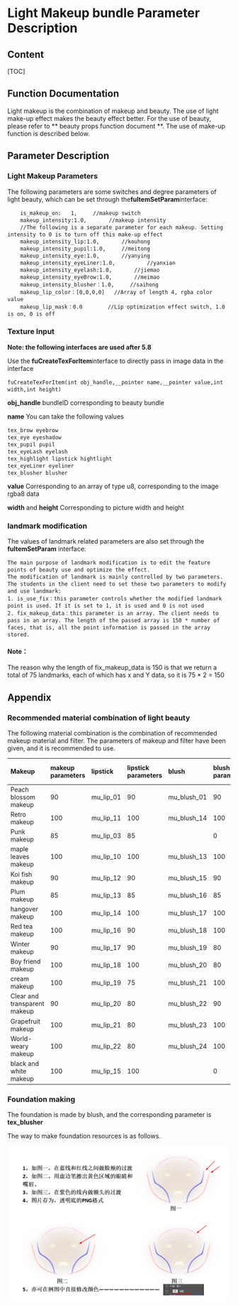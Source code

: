 # Light Makeup bundle Parameter Description

## Content

[TOC]



## Function Documentation

Light makeup is the combination of makeup and beauty. The use of light make-up effect makes the beauty effect better. For the use of beauty, please refer to ** beauty props function document **. The use of make-up function is described below.

## Parameter Description

### Light Makeup Parameters

The following parameters are some switches and degree parameters of light beauty, which can be set through the**fuItemSetParam**interface:

```
	is_makeup_on:	1,     //makeup switch
	makeup_intensity:1.0,       //makeup intensity
	//The following is a separate parameter for each makeup. Setting intensity to 0 is to turn off this make-up effect
	makeup_intensity_lip:1.0,		//kouhong
	makeup_intensity_pupil:1.0,		//meitong
	makeup_intensity_eye:1.0,  		//yanying
	makeup_intensity_eyeLiner:1.0,  		//yanxian
	makeup_intensity_eyelash:1.0,  		//jiemao
	makeup_intensity_eyeBrow:1.0,  		//meimao
	makeup_intensity_blusher：1.0,     //saihong
	makeup_lip_color：[0,0,0,0]   //Array of length 4, rgba color value
	makeup_lip_mask：0.0        //Lip optimization effect switch, 1.0 is on, 0 is off
```

### Texture Input

**Note: the following interfaces are used after 5.8**

Use the **fuCreateTexForItem**interface to directly pass in image data in the interface

```
fuCreateTexForItem(int obj_handle,__pointer name,__pointer value,int width,int height)
```

**obj_handle** bundleID corresponding to beauty bundle

**name** You can take the following values

```
tex_brow eyebrow
tex_eye eyeshadow
tex_pupil pupil
tex_eyeLash eyelash
tex_highlight lipstick hightlight
tex_eyeLiner eyeliner
tex_blusher blusher
```

**value** Corresponding to an array of type u8, corresponding to the image rgba8 data

**width** and **height** Corresponding to picture width and height

### landmark modification

The values of landmark related parameters are also set through the **fuItemSetParam** interface:

```
The main purpose of landmark modification is to edit the feature points of beauty use and optimize the effect.
The modification of landmark is mainly controlled by two parameters. The students in the client need to set these two parameters to modify and use landmark: 
1. is_use_fix：this parameter controls whether the modified landmark point is used. If it is set to 1, it is used and 0 is not used
2. fix_makeup_data：this parameter is an array. The client needs to pass in an array. The length of the passed array is 150 * number of faces, that is, all the point information is passed in the array stored.

```

#### Note：

The reason why the length of fix_makeup_data is 150 is that we return a total of 75 landmarks, each of which has x and Y data, so it is 75 * 2 = 150


## Appendix

### Recommended material combination of light beauty

The following material combination is the combination of recommended makeup material and filter. The parameters of makeup and filter have been given, and it is recommended to use.

| Makeup   | makeup parameters |  lipstick      | lipstick parameters | blush        | blush parameters | eyebrow          | eyebrow parameters | eye shadow            | eye shadow parameters |  filter names & parameters | filter parameters |
| :----- | :------- | :-------- | :------- | :---------- | :------- | :------------ | :------- | :-------------- | :------- | :------------ | :------- |
| Peach blossom makeup | 90       | mu_lip_01 | 90       | mu_blush_01 | 90       | mu_eyebrow_01 | 50       | mu_eyeshadow_01 | 90       | fennen3       | 100      |
| Retro makeup | 100      | mu_lip_11 | 100      | mu_blush_14 | 100      | mu_eyebrow_11 | 50       | mu_eyeshadow_11 | 100      | lengsediao11  | 85       |
| Punk makeup | 85       | mu_lip_03 | 85       |             | 0        | mu_eyebrow_03 | 50       | mu_eyeshadow_03 | 85       | bailiang4     | 50       |
| maple leaves makeup | 100      | mu_lip_10 | 100      | mu_blush_13 | 100      | mu_eyebrow_10 | 50       | mu_eyeshadow_10 | 100      | bailiang3     | 80       |
| Koi fish makeup | 90       | mu_lip_12 | 90       | mu_blush_15 | 90       | mu_eyebrow_12 | 50       | mu_eyeshadow_12 | 90       | fennen2       | 70       |
| Plum makeup | 85       | mu_lip_13 | 85       | mu_blush_16 | 85       | mu_eyebrow_13 | 50       | mu_eyeshadow_13 | 85       | nuansediao2   | 80       |
| hangover makeup | 100      | mu_lip_14 | 100      | mu_blush_17 | 100      | mu_eyebrow_14 | 50       | mu_eyeshadow_14 | 100      | fennen8       | 55       |
| Red tea makeup | 100      | mu_lip_16 | 90       | mu_blush_18 | 100      | mu_eyebrow_10 | 60       | mu_eyeshadow_16 | 100      | xiaoqingxin2  | 75       |
| Winter makeup | 90       | mu_lip_17 | 90       | mu_blush_19 | 80       | mu_eyebrow_12 | 60       | mu_eyeshadow_17 | 80       | nuansediao1   | 80       |
| Boy friend makeup | 100      | mu_lip_18 | 100      | mu_blush_20 | 80       | mu_eyebrow_16 | 65       | mu_eyeshadow_18 | 90       | xiaoqingxin3  | 90       |
| cream makeup | 100      | mu_lip_19 | 75       | mu_blush_21 | 100      | mu_eyebrow_17 | 50       | mu_eyeshadow_19 | 95       | bailiang1     | 75       |
| Clear and transparent makeup| 90       | mu_lip_20 | 80       | mu_blush_22 | 90       | mu_eyebrow_18 | 45       | mu_eyeshadow_20 | 65       | xiaoqingxin1  | 80       |
| Grapefruit makeup | 100      | mu_lip_21 | 80       | mu_blush_23 | 100      | mu_eyebrow_19 | 60       | mu_eyeshadow_21 | 75       | lengsediao4   | 70       |
| World-weary makeup | 100      | mu_lip_22 | 80       | mu_blush_24 | 100      | mu_eyebrow_13 | 60       | mu_eyeshadow_22 | 100      | bailiang2     | 85       |
| black and white makeup | 100      | mu_lip_15 | 100      |             | 0        | mu_eyebrow_15 | 60       | mu_eyeshadow_15 | 100      | heibai1       | 100      |

### Foundation making

The foundation is made by blush, and the corresponding parameter is **tex_blusher**

The way to make foundation resources is as follows.

![](imgs/fendi.png)